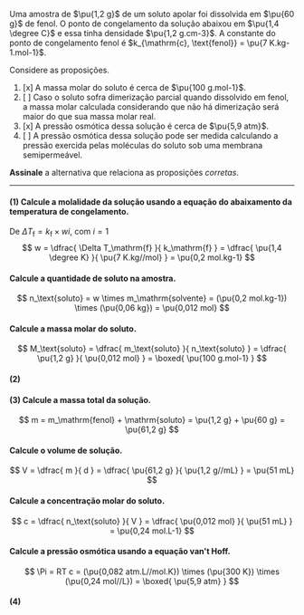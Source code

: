 Uma amostra de $\pu{1,2 g}$ de um soluto apolar foi dissolvida em $\pu{60 g}$ de fenol. O ponto de congelamento da solução abaixou em $\pu{1,4 \degree C}$ e essa tinha densidade $\pu{1,2 g.cm-3}$. A constante do ponto de congelamento fenol é $k_{\mathrm{c}, \text{fenol}} = \pu{7 K.kg-1.mol-1}$.

Considere as proposições. 

1. [x] A massa molar do soluto é cerca de $\pu{100 g.mol-1}$.
2. [ ] Caso o soluto sofra dimerização parcial quando dissolvido em fenol, a massa molar calculada considerando que não há dimerização será maior do que sua massa molar real.
3. [x] A pressão osmótica dessa solução é cerca de $\pu{5,9 atm}$.
4. [ ] A pressão osmótica dessa solução pode ser medida calculando a pressão exercida pelas moléculas do soluto sob uma membrana semipermeável.

**Assinale** a alternativa que relaciona as proposições *corretas*.

---

#### **(1)** Calcule a molalidade da solução usando a equação do abaixamento da temperatura de congelamento.

De $\Delta T_\mathrm{f} = k_\mathrm{f} \times w i$, com $i = 1$
$$
    w 
        = \dfrac{ \Delta T_\mathrm{f} }{ k_\mathrm{f} }
        = \dfrac{ \pu{1,4 \degree K} }{ \pu{7 K.kg//mol} } 
        = \pu{0,2 mol.kg-1}
$$

#### Calcule a quantidade de soluto na amostra.

$$
    n_\text{soluto}
        = w \times m_\mathrm{solvente}
        = (\pu{0,2 mol.kg-1}) \times (\pu{0,06 kg}) 
        = \pu{0,012 mol}
$$

#### Calcule a massa molar do soluto.

$$
    M_\text{soluto}
        = \dfrac{ m_\text{soluto} }{ n_\text{soluto} }
        = \dfrac{ \pu{1,2 g} }{ \pu{0,012 mol} } 
        = \boxed{ \pu{100 g.mol-1} }
$$

#### **(2)** 

#### **(3)** Calcule a massa total da solução.

$$
    m = m_\mathrm{fenol} + \mathrm{soluto}
        = \pu{1,2 g} + \pu{60 g}
        = \pu{61,2 g}
$$

#### Calcule o volume de solução.

$$
    V
        = \dfrac{ m }{ d }
        = \dfrac{ \pu{61,2 g} }{ \pu{1,2 g//mL} } 
        = \pu{51 mL}
$$

#### Calcule a concentração molar do soluto.

$$
    c
        = \dfrac{ n_\text{soluto} }{ V }
        = \dfrac{ \pu{0,012 mol} }{ \pu{51 mL} } 
        = \pu{0,24 mol.L-1}
$$

#### Calcule a pressão osmótica usando a equação van't Hoff.

$$
    \Pi 
        = RT c
        = (\pu{0,082 atm.L//mol.K}) \times (\pu{300 K}) \times (\pu{0,24 mol//L}) 
        = \boxed{ \pu{5,9 atm} }
$$

#### **(4)** 

